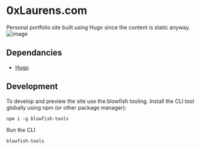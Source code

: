 # 0xLaurens.com
Personal portfolio site built using Hugo since the content is static anyway.
![image](https://github.com/user-attachments/assets/dbce1109-072e-436c-a9ca-f0c845de1edd)


## Dependancies
- [Hugo](https://gohugo.io/installation/)

## Development
To develop and preview the site use the blowfish tooling.
Install the CLI tool globally using npm (or other package manager):
```
npm i -g blowfish-tools
```
Run the CLI
```
blowfish-tools
```
